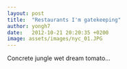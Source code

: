 ```yaml
---
layout: post
title:  "Restaurants I'm gatekeeping"
author: yongh7
date:   2012-10-21 20:20:35 +0200
image: assets/images/nyc_01.JPG
---
```


Concrete jungle wet dream tomato...